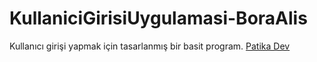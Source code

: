 # KullaniciGirisiUygulamasi-BoraAlis
Kullanıcı girişi yapmak için tasarlanmış bir basit program.
[Patika Dev](https://app.patika.dev)
